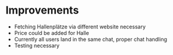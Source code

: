 # Improvements

- Fetching Hallenplätze via different website necessary
- Price could be added for Halle
- Currently all users land in the same chat, proper chat handling
- Testing necessary